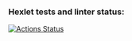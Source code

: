 ### Hexlet tests and linter status:
[![Actions Status](https://github.com/Nelect96/qa-engineer-project-85/workflows/hexlet-check/badge.svg)](https://github.com/Nelect96/qa-engineer-project-85/actions)